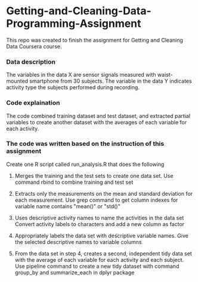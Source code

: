 # Getting-and-Cleaning-Data-Programming-Assignment

This repo was created to finish the assignment for Getting and Cleaning Data Coursera course.

### Data description
The variables in the data X are sensor signals measured with waist-mounted smartphone from 30 subjects. The variable in the data Y indicates activity type the subjects performed during recording.

### Code explaination
The code combined training dataset and test dataset,  and extracted partial variables to create another dataset with the averages of each variable for each activity.

### The code was written based on the instruction of this assignment

Create one R script called run_analysis.R that does the following

1. Merges the training and the test sets to create one data set.
Use command rbind to combine training and test set

2. Extracts only the measurements on the mean and standard deviation for each measurement.
Use grep command to get column indexes for variable name contains "mean()" or "std()"

3. Uses descriptive activity names to name the activities in the data set
Convert activity labels to characters and add a new column as factor

4. Appropriately labels the data set with descriptive variable names.
Give the selected descriptive names to variable columns

5. From the data set in step 4, creates a second, independent tidy data set with the average of each variable for each activity and each subject.
Use pipeline command to create a new tidy dataset with command group_by and summarize_each in dplyr package
